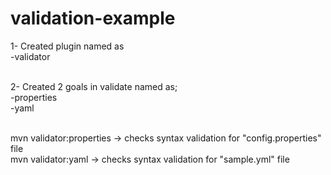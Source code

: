 # validation-example
1- Created plugin named as<br>
-validator<br><br>

2- Created 2 goals in validate named as; <br>
-properties<br>
-yaml<br><br>

mvn validator:properties -> checks syntax validation for "config.properties" file<br>
mvn validator:yaml       -> checks syntax validation for "sample.yml" file<br><br>
